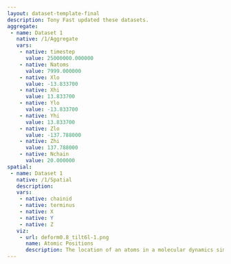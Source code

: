 ```yaml
---
layout: dataset-template-final
description: Tony Fast updated these datasets.
aggregate: 
 - name: Dataset 1
   native: /1/Aggregate
   vars: 
    - native: timestep
      value: 25000000.000000
    - native: Natoms
      value: 7999.000000
    - native: Xlo
      value: -13.833700
    - native: Xhi
      value: 13.833700
    - native: Ylo
      value: -13.833700
    - native: Yhi
      value: 13.833700
    - native: Zlo
      value: -137.788000
    - native: Zhi
      value: 137.788000
    - native: Nchain
      value: 20.000000
spatial: 
 - name: Dataset 1
   native: /1/Spatial
   description: 
   vars: 
    - native: chainid
    - native: terminus
    - native: X
    - native: Y
    - native: Z
   viz: 
    - url: deform0.8_tilt6l-1.png
      name: Atomic Positions
      description: The location of an atoms in a molecular dynamics simulation.
---
```

